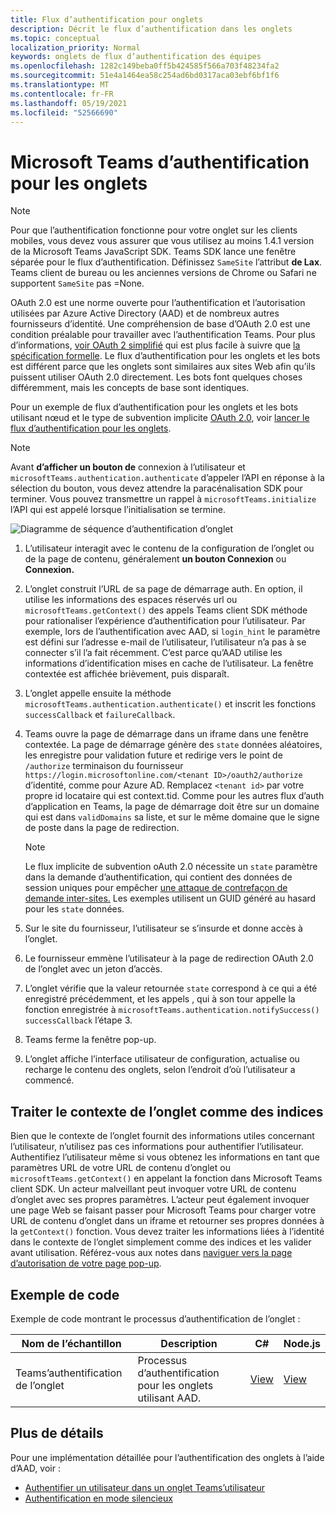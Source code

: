 ```yaml
---
title: Flux d’authentification pour onglets
description: Décrit le flux d’authentification dans les onglets
ms.topic: conceptual
localization_priority: Normal
keywords: onglets de flux d’authentification des équipes
ms.openlocfilehash: 1282c149beba0ff5b424585f566a703f48234fa2
ms.sourcegitcommit: 51e4a1464ea58c254ad6bd0317aca03ebf6bf1f6
ms.translationtype: MT
ms.contentlocale: fr-FR
ms.lasthandoff: 05/19/2021
ms.locfileid: "52566690"
---
```

# <a name="microsoft-teams-authentication-flow-for-tabs"></a>Microsoft Teams d’authentification pour les onglets

> [!NOTE]
> Pour que l’authentification fonctionne pour votre onglet sur les clients mobiles, vous devez vous assurer que vous utilisez au moins 1.4.1 version de la Microsoft Teams JavaScript SDK.
> Teams SDK lance une fenêtre séparée pour le flux d’authentification. Définissez `SameSite` l’attribut **de Lax**. Teams client de bureau ou les anciennes versions de Chrome ou Safari ne supportent `SameSite` pas =None.

OAuth 2.0 est une norme ouverte pour l’authentification et l’autorisation utilisées par Azure Active Directory (AAD) et de nombreux autres fournisseurs d’identité. Une compréhension de base d’OAuth 2.0 est une condition préalable pour travailler avec l’authentification Teams. Pour plus d’informations, [voir OAuth 2 simplifié](https://aaronparecki.com/oauth-2-simplified/) qui est plus facile à suivre que [la spécification formelle](https://oauth.net/2/). Le flux d’authentification pour les onglets et les bots est différent parce que les onglets sont similaires aux sites Web afin qu’ils puissent utiliser OAuth 2.0 directement. Les bots font quelques choses différemment, mais les concepts de base sont identiques.

Pour un exemple de flux d’authentification pour les onglets et les bots utilisant nœud et le type de subvention implicite [OAuth 2.0](https://oauth.net/2/grant-types/implicit/), voir [lancer le flux d’authentification pour les onglets](~/tabs/how-to/authentication/auth-tab-aad.md#initiate-authentication-flow).

> [!NOTE]
> Avant **d’afficher un bouton de** connexion à l’utilisateur et `microsoftTeams.authentication.authenticate` d’appeler l’API en réponse à la sélection du bouton, vous devez attendre la paracénalisation SDK pour terminer. Vous pouvez transmettre un rappel à `microsoftTeams.initialize` l’API qui est appelé lorsque l’initialisation se termine.

![Diagramme de séquence d’authentification d’onglet](~/assets/images/authentication/tab_auth_sequence_diagram.png)

1. L’utilisateur interagit avec le contenu de la configuration de l’onglet ou de la page de contenu, généralement **un bouton Connexion** ou **Connexion.**
2. L’onglet construit l’URL de sa page de démarrage auth. En option, il utilise les informations des espaces réservés url ou `microsoftTeams.getContext()` des appels Teams client SDK méthode pour rationaliser l’expérience d’authentification pour l’utilisateur. Par exemple, lors de l’authentification avec AAD, si `login_hint` le paramètre est défini sur l’adresse e-mail de l’utilisateur, l’utilisateur n’a pas à se connecter s’il l’a fait récemment. C’est parce qu’AAD utilise les informations d’identification mises en cache de l’utilisateur. La fenêtre contextée est affichée brièvement, puis disparaît.
3. L’onglet appelle ensuite la méthode `microsoftTeams.authentication.authenticate()` et inscrit les fonctions `successCallback` et `failureCallback`.
4. Teams ouvre la page de démarrage dans un iframe dans une fenêtre contextée. La page de démarrage génère des `state` données aléatoires, les enregistre pour validation future et redirige vers le point de `/authorize` terminaison du fournisseur `https://login.microsoftonline.com/<tenant ID>/oauth2/authorize` d’identité, comme pour Azure AD. Remplacez `<tenant id>` par votre propre id locataire qui est context.tid.
Comme pour les autres flux d’auth d’application en Teams, la page de démarrage doit être sur un domaine qui est dans `validDomains` sa liste, et sur le même domaine que le signe de poste dans la page de redirection.

    > [!NOTE]
    > Le flux implicite de subvention oAuth 2.0 nécessite un `state` paramètre dans la demande d’authentification, qui contient des données de session uniques pour empêcher [une attaque de contrefaçon de demande inter-sites.](https://en.wikipedia.org/wiki/Cross-site_request_forgery) Les exemples utilisent un GUID généré au hasard pour les `state` données.

5. Sur le site du fournisseur, l’utilisateur se s’insurde et donne accès à l’onglet.
6. Le fournisseur emmène l’utilisateur à la page de redirection OAuth 2.0 de l’onglet avec un jeton d’accès.
7. L’onglet vérifie que la valeur retournée `state` correspond à ce qui a été enregistré précédemment, et les appels , qui à son tour appelle la fonction enregistrée à `microsoftTeams.authentication.notifySuccess()` `successCallback` l’étape 3.
8. Teams ferme la fenêtre pop-up.
9. L’onglet affiche l’interface utilisateur de configuration, actualise ou recharge le contenu des onglets, selon l’endroit d’où l’utilisateur a commencé.

## <a name="treat-tab-context-as-hints"></a>Traiter le contexte de l’onglet comme des indices

Bien que le contexte de l’onglet fournit des informations utiles concernant l’utilisateur, n’utilisez pas ces informations pour authentifier l’utilisateur. Authentifiez l’utilisateur même si vous obtenez les informations en tant que paramètres URL de votre URL de contenu d’onglet ou `microsoftTeams.getContext()` en appelant la fonction dans Microsoft Teams client SDK. Un acteur malveillant peut invoquer votre URL de contenu d’onglet avec ses propres paramètres. L’acteur peut également invoquer une page Web se faisant passer pour Microsoft Teams pour charger votre URL de contenu d’onglet dans un iframe et retourner ses propres données à la `getContext()` fonction. Vous devez traiter les informations liées à l’identité dans le contexte de l’onglet simplement comme des indices et les valider avant utilisation. Référez-vous aux notes dans [naviguer vers la page d’autorisation de votre page pop-up](~/tabs/how-to/authentication/auth-tab-aad.md#navigate-to-the-authorization-page-from-your-popup-page).

## <a name="code-sample"></a>Exemple de code

Exemple de code montrant le processus d’authentification de l’onglet :

| **Nom de l’échantillon** | **Description** | **C#** | **Node.js** |
|-----------------|-----------------|-------------|------------|
| Teams’authentification de l’onglet | Processus d’authentification pour les onglets utilisant AAD. | [View](https://github.com/OfficeDev/Microsoft-Teams-Samples/tree/main/samples/app-complete-sample/csharp) | [View](https://github.com/OfficeDev/Microsoft-Teams-Samples/tree/main/samples/app-complete-sample/nodejs) |

## <a name="more-details"></a>Plus de détails

Pour une implémentation détaillée pour l’authentification des onglets à l’aide d’AAD, voir :

* [Authentifier un utilisateur dans un onglet Teams’utilisateur](~/tabs/how-to/authentication/auth-tab-AAD.md)
* [Authentification en mode silencieux](~/tabs/how-to/authentication/auth-silent-AAD.md)
